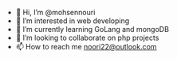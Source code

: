 - 👋 Hi, I’m @mohsennouri
- 👀 I’m interested in web developing
- 🌱 I’m currently learning GoLang and mongoDB
- 💞️ I’m looking to collaborate on php projects
- 📫 How to reach me noori22@outlook.com

<!---
mohsennouri/mohsennouri is a ✨ special ✨ repository because its `README.md` (this file) appears on your GitHub profile.
You can click the Preview link to take a look at your changes.
--->
